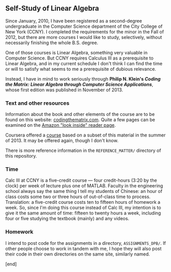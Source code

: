 ## Self-Study of Linear Algebra

Since January, 2010, I have been registered as a second-degree undergraduate in the Computer Science department of the City College of New York (CCNY). I completed the requirements for the minor in the Fall of 2012, but there are more courses I would like to study, selectively, without necessarily finishing the whole B.S. degree.

One of those courses is Linear Algebra, something very valuable in Computer Science. But CCNY requires Calculus III as a prerequisite to Linear Algebra, and in my current schedule I don't think I can find the time or will to satisfy what seems to me a prerequisite of dubious relevance.

Instead, I have in mind to work seriously through **Philip N. Klein's _Coding the Matrix: Linear Algebra through Computer Science Applications_**, whose first edition was published in November of 2013. 

### Text and other resources

Information about the book and other elements of the course are to be found on this website: [codingthematrix.com](http://codingthematrix.com/). Quite a few pages can be examined on the [Amazon "look inside" reader page](http://www.amazon.com/dp/0615880991/#reader_0615880991).

Coursera offered a [course](https://www.coursera.org/course/matrix) based on a subset of this material in the summer of 2013. It may be offered again, though I don't know.

There is more reference information in the `REFERENCE_MATTER/` directory of this repository.

### Time

Calc III at CCNY is a five-credit course — four credit-hours (3:20 by the clock) per week of lecture plus one of MATLAB. Faculty in the engineering school always say the same thing I tell my students of Chinese: an hour of class costs some two or three hours of out-of-class time to process. Translation: a five-credit course costs ten to fifteen hours of homework a week. So, since I'm doing this course instead of Calc III, my intention is to give it the same amount of time: fifteen to twenty hours a week, including four or five studying the textbook (mainly) and any videos.

### Homework

I intend to post code for the assignments in a directory, `ASSIGNMENTS_DPB/`. If other people choose to work in tandem with me, I hope they will also post their code in their own directories on the same site, similarly named.

[end]
